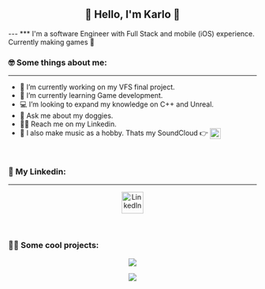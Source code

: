 <h2 align="center">🌚 Hello, I'm Karlo 🌝</h2>
---
***
<!-- Maybe add some images up here -->
I'm a software Engineer with Full Stack and mobile (iOS) experience.<br> Currently making games 👾

<br>

### 🤓 Some things about me:
---

- 🦾 I’m currently working on my VFS final project.
- 🌱 I’m currently learning Game development.
- 💻 I’m looking to expand my knowledge on C++ and Unreal.
- 🐶 Ask me about my doggies.
- 🐱‍👓 Reach me on my Linkedin.
- 🎹 I also make music as a hobby. Thats my SoundCloud 👉 <a target="_blank"
  href="https://soundcloud.com/dr-kalavera">
  <img align="center" alt="SoundCloud" width="22px"
    src="https://cdn3.iconfinder.com/data/icons/picons-social/57/74-soundcloud-512.png" />
</a>

<br>

### 🤵 My Linkedin:
---

<p align="center">

  <a target="_blank" href="https://www.linkedin.com/in/jose-karlo-hurtado-corona-078850bb">
    <img alt="LinkedIn" width="44px"
      src="https://img.icons8.com/external-justicon-lineal-color-justicon/64/000000/external-linkedin-social-media-justicon-lineal-color-justicon.png" />
  </a>
</p>

<br>

### 🐱‍💻 Some cool projects:

<p align="center">
  <a href="https://github.com/karloconk/luckyCookie">
    <img align="center"
      src="https://github-readme-stats.vercel.app/api/pin/?username=karloconk&repo=luckyCookie&theme=buefy" />
  </a>
</p>

<p align="center">
  <a href="https://github.com/karloconk/Angry-Key">
    <img align="center"
      src="https://github-readme-stats.vercel.app/api/pin/?username=karloconk&repo=Angry-Key&theme=vue" />
  </a>
</p>
